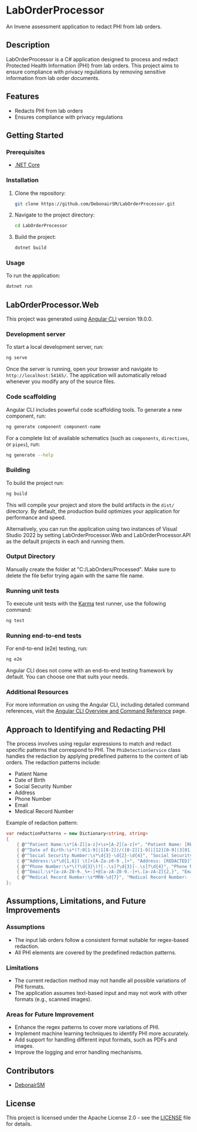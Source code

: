 # LabOrderProcessor

An Invene assessment application to redact PHI from lab orders.

## Description

LabOrderProcessor is a C# application designed to process and redact Protected Health Information (PHI) from lab orders. This project aims to ensure compliance with privacy regulations by removing sensitive information from lab order documents.

## Features

- Redacts PHI from lab orders
- Ensures compliance with privacy regulations

## Getting Started

### Prerequisites

- [.NET Core](https://dotnet.microsoft.com/download/dotnet-core)

### Installation

1. Clone the repository:

   ```sh
   git clone https://github.com/DebonairSM/LabOrderProcessor.git
   ```

2. Navigate to the project directory:

   ```sh
   cd LabOrderProcessor
   ```

3. Build the project:

   ```sh
   dotnet build
   ```

### Usage

To run the application:

```sh
dotnet run
```

## LabOrderProcessor.Web

This project was generated using [Angular CLI](https://github.com/angular/angular-cli) version 19.0.0.

### Development server

To start a local development server, run:

```bash
ng serve
```

Once the server is running, open your browser and navigate to `http://localhost:54165/`. The application will automatically reload whenever you modify any of the source files.

### Code scaffolding

Angular CLI includes powerful code scaffolding tools. To generate a new component, run:

```bash
ng generate component component-name
```

For a complete list of available schematics (such as `components`, `directives`, or `pipes`), run:

```bash
ng generate --help
```

### Building

To build the project run:

```bash
ng build
```

This will compile your project and store the build artifacts in the `dist/` directory. By default, the production build optimizes your application for performance and speed.

Alternatively, you can run the application using two instances of Visual Studio 2022 by setting LabOrderProcessor.Web and LabOrderProcessor.API as the default projects in each and running them.

### Output Directory

Manually create the folder at "C:/LabOrders/Processed". Make sure to delete the file befor trying again with the same file name. 

### Running unit tests

To execute unit tests with the [Karma](https://karma-runner.github.io) test runner, use the following command:

```bash
ng test
```

### Running end-to-end tests

For end-to-end (e2e) testing, run:

```bash
ng e2e
```

Angular CLI does not come with an end-to-end testing framework by default. You can choose one that suits your needs.

### Additional Resources

For more information on using the Angular CLI, including detailed command references, visit the [Angular CLI Overview and Command Reference](https://angular.dev/tools/cli) page.

## Approach to Identifying and Redacting PHI

The process involves using regular expressions to match and redact specific patterns that correspond to PHI. The `PhiDetectionService` class handles the redaction by applying predefined patterns to the content of lab orders. The redaction patterns include:

- Patient Name
- Date of Birth
- Social Security Number
- Address
- Phone Number
- Email
- Medical Record Number

Example of redaction pattern:

```csharp
var redactionPatterns = new Dictionary<string, string>
{
    { @"^Patient Name:\s*[A-Z][a-z]+\s+[A-Z][a-z]+", "Patient Name: [REDACTED]" },
    { @"^Date of Birth:\s*(?:0[1-9]|1[0-2])/([0-2][1-9]|[12][0-9]|3[01])/\d{4}", "Date of Birth: [REDACTED]" },
    { @"^Social Security Number:\s*\d{3}-\d{2}-\d{4}", "Social Security Number: [REDACTED]" },
    { @"^Address:\s*\d{1,6}[ \t]+[A-Za-z0-9 ,]+", "Address: [REDACTED]" },
    { @"^Phone Number:\s*\(?\d{3}\)?[-.\s]?\d{3}[-.\s]?\d{4}", "Phone Number: [REDACTED]" },
    { @"^Email:\s*[a-zA-Z0-9._%+-]+@[a-zA-Z0-9.-]+\.[a-zA-Z]{2,}", "Email: [REDACTED]" },
    { @"^Medical Record Number:\s*MRN-\d{7}", "Medical Record Number: [REDACTED]" }
};
```

## Assumptions, Limitations, and Future Improvements

### Assumptions

- The input lab orders follow a consistent format suitable for regex-based redaction.
- All PHI elements are covered by the predefined redaction patterns.

### Limitations

- The current redaction method may not handle all possible variations of PHI formats.
- The application assumes text-based input and may not work with other formats (e.g., scanned images).

### Areas for Future Improvement

- Enhance the regex patterns to cover more variations of PHI.
- Implement machine learning techniques to identify PHI more accurately.
- Add support for handling different input formats, such as PDFs and images.
- Improve the logging and error handling mechanisms.

## Contributors

- [DebonairSM](https://github.com/DebonairSM)

## License

This project is licensed under the Apache License 2.0 - see the [LICENSE](LICENSE) file for details.
```
